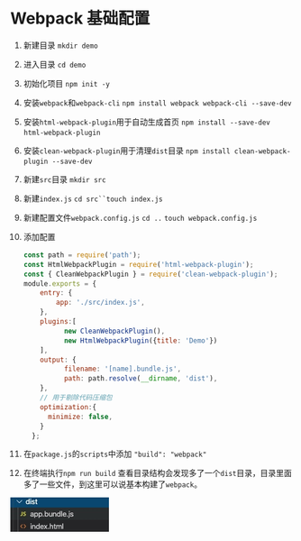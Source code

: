 # Webpack 基础配置

1. 新建目录 `mkdir demo`
2. 进入目录 `cd demo`
3. 初始化项目 `npm init -y`
4. 安装`webpack`和`webpack-cli` `npm install webpack webpack-cli --save-dev`
5. 安装`html-webpack-plugin`用于自动生成首页 `npm install --save-dev html-webpack-plugin`
6. 安装`clean-webpack-plugin`用于清理`dist`目录 `npm install clean-webpack-plugin --save-dev`
7. 新建`src`目录 `mkdir src`
8. 新建`index.js` `cd src``touch index.js`
9. 新建配置文件`webpack.config.js` `cd ..` `touch webpack.config.js`
10. 添加配置

    ```js
    const path = require('path');
    const HtmlWebpackPlugin = require('html-webpack-plugin');
    const { CleanWebpackPlugin } = require('clean-webpack-plugin');
    module.exports = {
        entry: {
            app: './src/index.js',
        },
        plugins:[
              new CleanWebpackPlugin(),
              new HtmlWebpackPlugin({title: 'Demo'})
        ],
        output: {
              filename: '[name].bundle.js',
              path: path.resolve(__dirname, 'dist'),
        },
        // 用于剔除代码压缩包
        optimization:{
          minimize: false,
        } 
      };
    ```

11. 在`package.js`的`scripts`中添加 `"build": "webpack"`
12. 在终端执行`npm run build` 查看目录结构会发现多了一个`dist`目录，目录里面多了一些文件，到这里可以说基本构建了`webpack`。

![](media/15855515754597/15855540372158.jpg)
